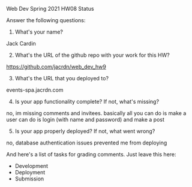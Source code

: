 
Web Dev Spring 2021 HW08 Status

Answer the following questions:


1. What's your name?

Jack Cardin

2. What's the URL of the github repo with your work for this HW?

https://github.com/jacrdn/web_dev_hw9

3. What's the URL that you deployed to?

events-spa.jacrdn.com

4. Is your app functionality complete? If not, what's missing?

no, im missing comments and invitees. basically all you can do is make a user can do is login (with name and password) and make a post 

5. Is your app properly deployed? If not, what went wrong?

no, database authentication issues prevented me from deploying


And here's a list of tasks for grading comments. Just leave this here:
 - Development
 - Deployment
 - Submission
